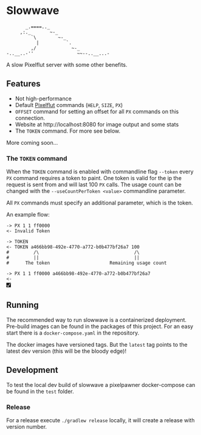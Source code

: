 # Slowwave

```text
       _.====.._
     ,:._       ~-_
         `\        ~-_
           |          `.
         ,/             ~-_
-..__..-''                ~~--..__...-
```

A slow Pixelflut server with some other benefits.

## Features

* Not high-performance
* Default [Pixelflut](https://github.com/defnull/pixelflut) commands (`HELP`, `SIZE`, `PX`)
* `OFFSET` command for setting an offset for all `PX` commands on this connection.
* Website at http://localhost:8080 for image output and some stats
* The `TOKEN` command. For more see below.

More coming soon...

### The `TOKEN` command

When the `TOKEN` command is enabled with commandline flag `--token` every `PX` command requires a token to paint.
One token is valid for the ip the request is sent from and will last 100 `PX` calls.
The usage count can be changed with the `--useCountPerToken <value>` commandline parameter.

All `PX` commands must specify an additional parameter, which is the token.

An example flow:

```text
-> PX 1 1 ff0000
<- Invalid Token

-> TOKEN
<- TOKEN a466bb98-492e-4770-a772-b0b477bf26a7 100
#         /\                                   /\
#         ||                                   ||        
#      The token                      Remaining usage count

-> PX 1 1 ff0000 a466bb98-492e-4770-a772-b0b477bf26a7
<- 
🮱
```

## Running

The recommended way to run slowwave is a containerized deployment.
Pre-build images can be found in the packages of this project.
For an easy start there is a `docker-compose.yaml` in the repository.

The docker images have versioned tags.
But the `latest` tag points to the latest dev version (this will be the bloody edge)!

## Development

To test the local dev build of slowwave a pixelpawner docker-compose can be found in the `test` folder.

### Release

For a release execute `./gradlew release` locally, it will create a release with version number.
